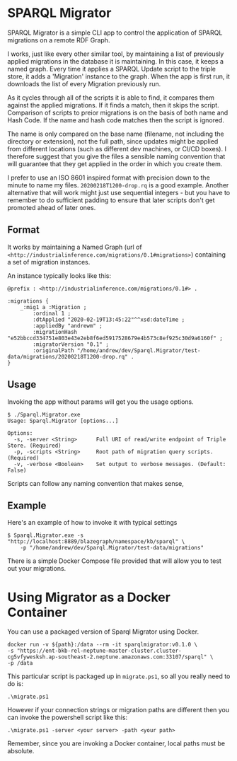 # SPARQL Migrator

SPARQL Migrator is a simple CLI app to control the application of SPARQL
migrations on a remote RDF Graph.

I works, just like every other similar tool, by maintaining a list of previously
applied migrations in the database it is maintaining.  In this case, it keeps a
named graph.  Every time it applies a SPARQL Update script to the triple store,
it adds a 'Migration' instance to the graph.  When the app is first run, it
downloads the list of every Migration previously run.  

As it cycles through all of the scripts it is able to find, it compares them
against the applied migrations.  If it finds a match, then it skips the script.
Comparison of scripts to preior migrations is on the basis of both name and Hash
Code.  If the name and hash code matches then the script is ignored.

The name is only compared on the base name (filename, not including the
directory or extension), not the full path, since updates might be applied from
different locations (such as different dev machines, or CI/CD boxes).  I
therefore suggest that you give the files a sensible naming convention that will
guarantee that they get applied in the order in which you create them.  

I prefer to use an ISO 8601 inspired format with precision down to the minute to
name my files.  `20200218T1200-drop.rq` is a good example.  Another alternative
that will work might just use sequential integers - but you have to remember to
do sufficient padding to ensure that later scripts don't get promoted ahead of
later ones.

## Format

It works by maintaining a Named Graph (url of
`<http://industrialinference.com/migrations/0.1#migrations>`) containing a set
of migration instances.

An instance typically looks like this:

```turtle
@prefix : <http://industrialinference.com/migrations/0.1#> .

:migrations {
	_:mig1 a :Migration ;
		:ordinal 1 ;
		:dtApplied "2020-02-19T13:45:22"^^xsd:dateTime ;
		:appliedBy "andrewm" ;
		:migrationHash "e52bbccd334751e803e43e2eb8f6ed5917528679e4b573c8ef925c30d9a6160f" ;
		:migratorVersion "0.1" ;
		:originalPath "/home/andrew/dev/Sparql.Migrator/test-data/migrations/20200218T1200-drop.rq" .
}
```

## Usage

Invoking the app without params will get you the usage options.

```shell
$ ./Sparql.Migrator.exe
Usage: Sparql.Migrator [options...]

Options:
  -s, -server <String>      Full URI of read/write endpoint of Triple Store. (Required)
  -p, -scripts <String>     Root path of migration query scripts. (Required)
  -v, -verbose <Boolean>    Set output to verbose messages. (Default: False)
```

Scripts can follow any naming convention that makes sense, 

## Example

Here's an example of how to invoke it with typical settings

```shell
$ Sparql.Migrator.exe -s "http://localhost:8889/blazegraph/namespace/kb/sparql" \
	-p "/home/andrew/dev/Sparql.Migrator/test-data/migrations"
```

There is a simple Docker Compose file provided that will allow you to test out your migrations.


# Using Migrator as a Docker Container

You can use a packaged version of Sparql Migrator using Docker.


```shell
docker run -v ${path}:/data --rm -it sparqlmigrator:v0.1.0 \
-s "https://ent-bkb-rel-neptune-master-cluster.cluster-cg5vfywesksh.ap-southeast-2.neptune.amazonaws.com:33107/sparql" \
-p /data
```

This particular script is packaged up in `migrate.ps1`, so all you really need to do is:

```shell
.\migrate.ps1
```

However if your connection strings or migration paths are different then you can invoke the powershell script like this:

```shell
.\migrate.ps1 -server <your server> -path <your path>
```

Remember, since you are invoking a Docker container, local paths must be absolute.
